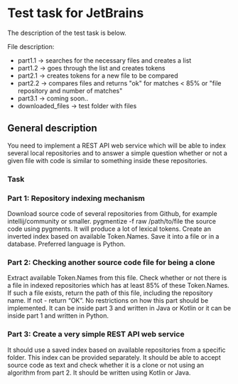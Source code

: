# Test task for JetBrains

The description of the test task is below.

File description: 
* part1.1 -> searches for the necessary files and creates a list
* part1.2 -> goes through the list and creates tokens
* part2.1 -> creates tokens for a new file to be compared
* part2.2 -> compares files and returns "ok" for matches < 85% or "file repository and number of matches"
* part3.1 -> coming soon..
* downloaded_files -> test folder with files


## General description
You need to implement a REST API web service which will be able to index several local repositories and to answer a simple question whether or not a given file with code is similar to something inside these repositories.

### Task
### Part 1: Repository indexing mechanism

Download source code of several repositories from Github, for example intellij/community or smaller.
pygmentize -f raw /path/to/file the source code using pygments. It will produce a lot of lexical tokens.
Create an inverted index based on available Token.Names.
Save it into a file or in a database.
Preferred language is Python.

### Part 2: Checking another source code file for being a clone

Extract available Token.Names from this file.
Check whether or not there is a file in indexed repositories which has at least 85% of these Token.Names.
If such a file exists, return the path of this file, including the repository name. If not - return “OK”.
No restrictions on how this part should be implemented. It can be inside part 3 and written in Java or Kotlin or it can be inside part 1 and written in Python.

### Part 3: Create a very simple REST API web service

It should use a saved index based on available repositories from a specific folder. This index can be provided separately.
It should be able to accept source code as text and check whether it is a clone or not using an algorithm from part 2.
It should be written using Kotlin or Java.
